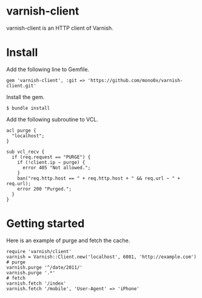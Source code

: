 # varnish-client

varnish-client is an HTTP client of Varnish.

# Install

Add the following line to Gemfile.

    gem 'varnish-client', :git => 'https://github.com/mono0x/varnish-client.git'

Install the gem.

    $ bundle install

Add the following subroutine to VCL.

    acl purge {
      "localhost";
    }

    sub vcl_recv {
      if (req.request == "PURGE") {
        if (!client.ip ~ purge) {
          error 405 "Not allowed.";
        }
        ban("req.http.host == " + req.http.host + " && req.url ~ " + req.url);
        error 200 "Purged.";
      }
    }

# Getting started

Here is an example of purge and fetch the cache.

    require 'varnish/client'
    varnish = Varnish::Client.new('localhost', 6081, 'http://example.com')
    # purge
    varnish.purge '^/date/2011/'
    varnish.purge '.*'
    # fetch
    varnish.fetch '/index'
    varnish.fetch '/mobile', 'User-Agent' => 'iPhone'

